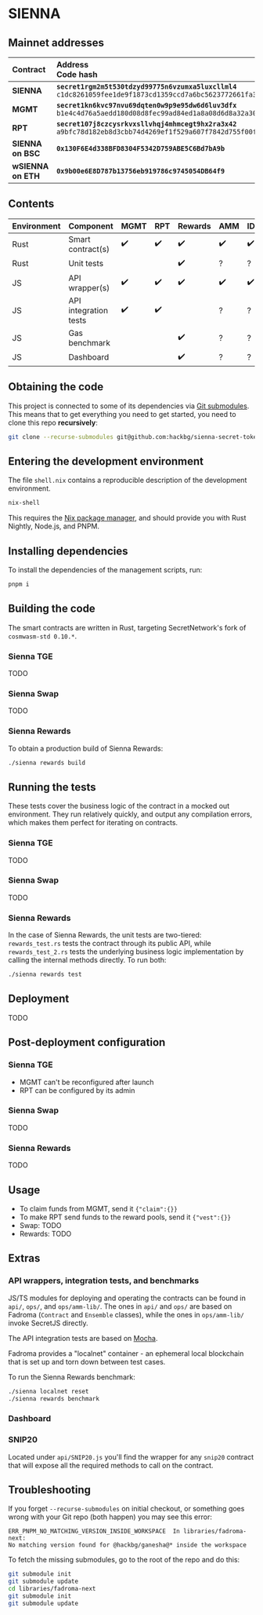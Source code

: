 # SIENNA

## Mainnet addresses

|Contract  |Address<br>Code hash|
|:---------|:-------------------|
|**SIENNA**|**`secret1rgm2m5t530tdzyd99775n6vzumxa5luxcllml4`**<br>`c1dc8261059fee1de9f1873cd1359ccd7a6bc5623772661fa3d55332eb652084`|
|**MGMT**  |**`secret1kn6kvc97nvu69dqten0w9p9e95dw6d6luv3dfx`**<br>`b1e4c4d76a5aedd180d08d8fec99ad84ed1a8a08d6d8a32a30c8c0f9835f4fab`|
|**RPT**   |**`secret107j8czcysrkvxsllvhqj4mhmcegt9hx2ra3x42`**<br>`a9bfc78d182eb8d3cbb74d4269ef1f529a607f7842d755f00fef7df13c02c5b4`|
|**SIENNA on BSC** |**`0x130F6E4d338BFD8304F5342D759ABE5C6Bd7bA9b`**|N/A|
|**wSIENNA on ETH**|**`0x9b00e6E8D787b13756eb919786c9745054DB64f9`**|N/A|

## Contents

|Environment|Component     |MGMT|RPT|Rewards|AMM|IDO|
|----|---------------------|----|---|-------|---|---|
|Rust|Smart contract(s)    |✔️   |✔️  |✔️      |✔️  |✔️  |
|Rust|Unit tests           |    |   |✔️      | ? | ? |
|JS  |API wrapper(s)       |✔️   |✔️  |✔️      |✔️  |✔️  |
|JS  |API integration tests|✔️   |✔️  |       | ? | ? |
|JS  |Gas benchmark        |    |   |✔️      | ? | ? |
|JS  |Dashboard            |    |   |✔️      | ? | ? |

## Obtaining the code

This project is connected to some of its dependencies via [Git submodules](https://git-scm.com/book/en/v2/Git-Tools-Submodules).
This means that to get everything you need to get started, you need to clone this repo **recursively**:

```sh
git clone --recurse-submodules git@github.com:hackbg/sienna-secret-token.git
```

## Entering the development environment

The file `shell.nix` contains a reproducible description of the development environment.

```sh
nix-shell
```

This requires the [Nix package manager](https://nixos.org/download.html#nix-quick-install),
and should provide you with Rust Nightly, Node.js, and PNPM.

## Installing dependencies

To install the dependencies of the management scripts, run:

```sh
pnpm i
```

## Building the code

The smart contracts are written in Rust, targeting
SecretNetwork's fork of `cosmwasm-std 0.10.*`.

### Sienna TGE

TODO

### Sienna Swap

TODO

### Sienna Rewards

To obtain a production build of Sienna Rewards:

```sh
./sienna rewards build
```

## Running the tests

These tests cover the business logic of the contract
in a mocked out environment. They run relatively quickly,
and output any compilation errors, which makes them perfect
for iterating on contracts.

### Sienna TGE

TODO

### Sienna Swap

TODO

### Sienna Rewards

In the case of Sienna Rewards, the unit tests are two-tiered:
`rewards_test.rs` tests the contract through its public API, while
`rewards_test_2.rs` tests the underlying business logic implementation
by calling the internal methods directly. To run both:

```sh
./sienna rewards test
```

## Deployment

TODO

## Post-deployment configuration

### Sienna TGE

* MGMT can't be reconfigured after launch
* RPT can be configured by its admin

### Sienna Swap

TODO

### Sienna Rewards

TODO

## Usage

* To claim funds from MGMT, send it `{"claim":{}}`
* To make RPT send funds to the reward pools, send it `{"vest":{}}`
* Swap: TODO
* Rewards: TODO

## Extras

### API wrappers, integration tests, and benchmarks

JS/TS modules for deploying and operating the contracts can be found
in `api/`, `ops/`, and `ops/amm-lib/`. The ones in `api/` and `ops/`
are based on Fadroma (`Contract` and `Ensemble` classes),
while the ones in `ops/amm-lib/` invoke SecretJS directly.

The API integration tests are based on [Mocha](https://mochajs.org/).

Fadroma provides a "localnet" container - an ephemeral local blockchain
that is set up and torn down between test cases.

To run the Sienna Rewards benchmark:

```sh
./sienna localnet reset
./sienna rewards benchmark
```

### Dashboard

### SNIP20

Located under `api/SNIP20.js` you'll find the wrapper for any `snip20` contract
that will expose all the required methods to call on the contract.

## Troubleshooting

If you forget `--recurse-submodules` on initial checkout,
or something goes wrong with your Git repo (both happen)
you may see this error:

```
ERR_PNPM_NO_MATCHING_VERSION_INSIDE_WORKSPACE  In libraries/fadroma-next:
No matching version found for @hackbg/ganesha@* inside the workspace
```

To fetch the missing submodules, go to the root of the repo and do this:

```sh
git submodule init
git submodule update
cd libraries/fadroma-next
git submodule init
git submodule update
```
